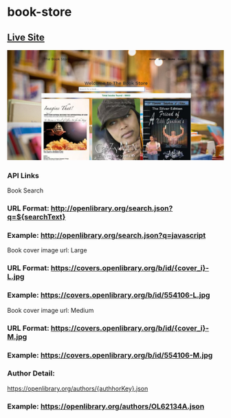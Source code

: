 # book-store

## [Live Site](https://thebook-store.netlify.app/)

![book-store](https://github.com/mehesultana/book-store/blob/master/images/cover.JPG)

### API Links

Book Search

### URL Format: http://openlibrary.org/search.json?q=${searchText}

### Example: http://openlibrary.org/search.json?q=javascript

Book cover image url: Large

### URL Format: https://covers.openlibrary.org/b/id/{cover_i}-L.jpg

### Example: https://covers.openlibrary.org/b/id/554106-L.jpg

Book cover image url: Medium

### URL Format: https://covers.openlibrary.org/b/id/{cover_i}-M.jpg

### Example: https://covers.openlibrary.org/b/id/554106-M.jpg

### Author Detail:

https://openlibrary.org/authors/{authhorKey}.json

### Example: https://openlibrary.org/authors/OL62134A.json
